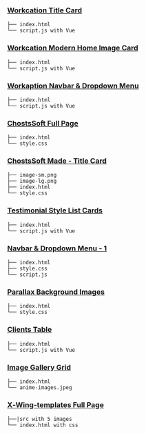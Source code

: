 ### [Workcation Title Card](https://artexxx.github.io/%5BTailwind%5D%20Case/Workcation%20Title%20Card/index.html)
```text
├── index.html
└── script.js with Vue
```
### [Workcation Modern Home Image Card](https://artexxx.github.io/%5BTailwind%5D%20Case/Workaption%20Modern%20Home%20Image%20Card/index.html)
```text
├── index.html
└── script.js with Vue
```
### [Workaption Navbar & Dropdown Menu](https://artexxx.github.io/%5BTailwind%5D%20Case/Workaption%20Navbar%20&%20Dropdown%20Menu/index.html)
```text
├── index.html
└── script.js with Vue
```

### [ChostsSoft Full Page](https://artexxx.github.io/%5BTailwind%5D%20Case/ChostsSoft%20Full%20Page/)
```text
├── index.html
└── style.css
```
### [ChostsSoft Made - Title Card](https://artexxx.github.io/%5BTailwind%5D%20Case/ChostsSoft%20Made%20-%20Title%20Card/)
```text
├── image-sm.png
├── image-lg.png
├── index.html
└── style.css
```
### [Testimonial Style List Cards](https://artexxx.github.io/%5BTailwind%5D%20Case/Testimonial%20Style%20List%20Cards/index.html)
```text
├── index.html
└── script.js with Vue
```
### [Navbar & Dropdown Menu - 1](https://artexxx.github.io/%5BTailwind%5D%20Case/Navbar%20&%20Dropdown%20Menu%20-%201/)
```text
├── index.html
├── style.css
└── script.js
```
### [Parallax Background Images](https://htmlpreview.github.io/?https://artexxx.github.io/%5BTailwind%5D%20Case/Parallax%20Background%20Images/index.html)
```text
├── index.html
└── style.css
```
### [Clients Table](https://artexxx.github.io/%5BTailwind%5D%20Case/Clients%20Table%20/)
```text
├── index.html
└── script.js with Vue
```
### [Image Gallery Grid](https://artexxx.github.io/%5BTailwind%5D%20Case/Image%20Gallery%20Grid/)
```text
├── index.html
└── anime-images.jpeg
```

### [X‑Wing-templates Full Page](https://artexxx.github.io/%5BTailwind%5D%20Case/X‑Wing-templates%20Full%20Page/)
```text
├──|src with 5 images 
└── index.html with css
```
